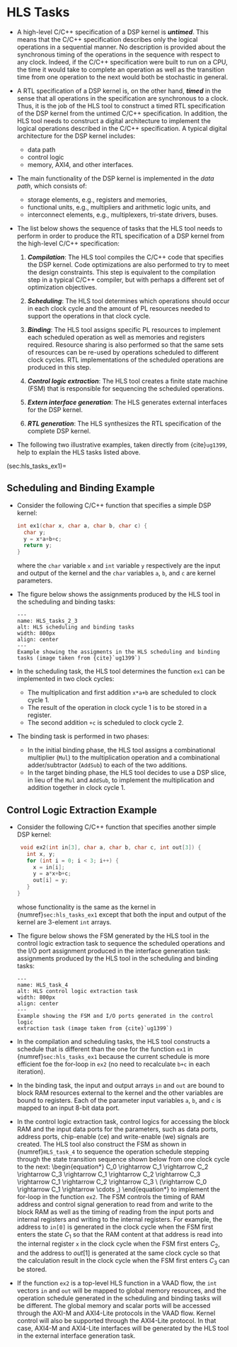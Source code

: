 # HLS Tasks

* A high-level C/C++ specification of a DSP kernel is
  ***untimed***. This means that the C/C++ specification describes
  only the logical operations in a sequential manner. No description is
  provided about the synchronous timing of the operations in the
  sequence with respect to any clock. Indeed, if the C/C++
  specification were built to run on a CPU, the time it would take to
  complete an operation as well as the transition time from one
  operation to the next would both be stochastic in general. 

* A RTL specification of a DSP kernel is, on the other hand,
  ***timed*** in the sense that all operations in the specification
  are synchronous to a clock. Thus, it is the job of the HLS tool to
  construct a timed RTL specification of the DSP kernel from the
  untimed C/C++ specification. In addition, the HLS tool needs to
  construct a digital architecture to implement the logical operations
  described in the C/C++ specification. A typical digital architecture
  for the DSP kernel includes:
  - data path 
  - control logic
  - memory, AXI4, and other interfaces. 
 
* The main functionality of the DSP kernel
  is implemented in the *data path*, which consists of:
   - storage elements, e.g., registers and memories, 
   - functional units, e.g., multipliers and arithmetic logic units, and 
   - interconnect elements, e.g., multiplexers, tri-state drivers, buses. 
 

* The list below shows the sequence of tasks that the HLS tool
  needs to perform in order to produce the RTL specification of a DSP
  kernel from the high-level C/C++ specification:

  1. ***Compilation***: The HLS tool compiles the C/C++ code that
     specifies the DSP kernel. Code optimizations are also performed
     to try to meet the design constraints. This step is equivalent to
     the compilation step in a typical C/C++ compiler, but with
     perhaps a different set of optimization objectives.

  2. ***Scheduling***: The HLS tool determines which operations should
     occur in each clock cycle and the amount of PL resources needed to
     support the operations in that clock cycle.

  3. ***Binding***: The HLS tool assigns specific PL resources to
     implement each scheduled operation as well as memories and
     registers required. Resource sharing is also performed so that
     the same sets of resources can be re-used by operations scheduled
     to different clock cycles. RTL implementations of the scheduled
     operations are produced in this step.

  4. ***Control logic extraction***: The HLS tool creates a finite state
     machine (FSM) that is responsible for sequencing the scheduled
     operations.

  5. ***Extern interface generation***: The HLS generates external interfaces
     for the DSP kernel.

  6. ***RTL generation***: The HLS synthesizes the RTL specification of
     the complete DSP kernel.

* The following two illustrative examples, taken directly from
  {cite}`ug1399`, help to explain the HLS tasks listed above.

(sec:hls_tasks_ex1)=
## Scheduling and Binding Example
* Consider the following C/C++ function that specifies a simple DSP
  kernel: 
   ```c++ 
   int ex1(char x, char a, char b, char c) { 
     char y; 
     y = x*a+b+c; 
     return y; 
   }
   ``` 
  where the `char` variable `x` and `int` variable `y` respectively are
  the input and output of the kernel and the `char` variables `a`, `b`,
  and `c` are kernel parameters.

* The figure below shows the assignments produced by the HLS tool in
  the scheduling and binding tasks:
  ```{figure} ../figs/hls2-3.png
  ---
  name: HLS_tasks_2_3
  alt: HLS scheduling and binding tasks
  width: 800px
  align: center
  ---
  Example showing the assigments in the HLS scheduling and binding
  tasks (image taken from {cite}`ug1399`)
  ```
* In the scheduling task, the HLS tool determines the function `ex1`
  can be implemented in two clock cycles:
  - The multiplication and first addition `x*a+b` are scheduled to clock
    cycle 1.
  - The result of the operation in clock cycle 1 is to be stored in a
    register.
  - The second addition `+c` is scheduled to clock cycle 2.
  
* The binding task is performed in two phases:
  - In the initial binding phase, the HLS tool assigns a combinational
    multiplier (`Mul`) to the multiplication operation and a
    combinational adder/subtractor (`AddSub`) to each of the two
    additions. 
  - In the target binding phase, the HLS tool decides to use a DSP
     slice, in lieu of the `Mul` and `AddSub`,  to implement the
     multiplication and addition together in clock cycle 1. 

## Control Logic Extraction Example
* Consider the following C/C++ function that specifies another simple DSP
  kernel: 
  ```c++ 
   void ex2(int in[3], char a, char b, char c, int out[3]) {
     int x, y;
     for (int i = 0; i < 3; i++) {
       x = in[i];
       y = a*x+b+c;
       out[i] = y;
     }
  }
  ```
  whose functionality is the same as the kernel in
  {numref}`sec:hls_tasks_ex1` except that both the input and output of the
  kernel are $3$-element `int` arrays. 

* The figure below shows the FSM generated by the HLS tool in the
  control logic extraction task to sequence the scheduled operations
  and the I/O port assignment produced in the interface generation task:
  assignments produced by the HLS tool in
  the scheduling and binding tasks:
  ```{figure} ../figs/hls4.png
  ---
  name: HLS_task_4
  alt: HLS control logic extraction task
  width: 800px
  align: center
  ---
  Example showing the FSM and I/O ports generated in the control logic
  extraction task (image taken from {cite}`ug1399`)
  ```

* In the compilation and scheduling tasks, the HLS tool constructs a
  schedule that is different than the one for the function `ex1` in
  {numref}`sec:hls_tasks_ex1` because the current schedule is more
  efficient foe the for-loop in `ex2` (no need to recalculate `b+c`
  in each iteration).

* In the binding task, the input and output arrays `in` and
  `out` are bound to block RAM resources external to the kernel and
  the other variables are bound to registers. Each of the parameter
  input variables `a`, `b`, and `c` is mapped to an input 8-bit data
  port.

* In the control logic extraction task, control logics for accessing
  the block RAM and the input data ports for the parameters, such as
  data ports, address ports, chip-enable (ce) and write-enable (we)
  signals are created. The HLS tool also construct the FSM as shown in
  {numref}`HLS_task_4` to sequence the operation schedule stepping
  through the state transition sequence shown below from one clock
  cycle to the next:
  \begin{equation*}
  C_0 \rightarrow C_1 \rightarrow C_2 \rightarrow C_3 \rightarrow C_1
  \rightarrow C_2 \rightarrow C_3 \rightarrow C_1 \rightarrow C_2
  \rightarrow C_3 \ (\rightarrow C_0 \rightarrow C_1 \rightarrow
  \cdots \,)
  \end{equation*}
  to implement the for-loop in the function `ex2`. The FSM controls
  the timing of RAM address and control signal generation to read
  from and write to the block RAM as well as the timing of reading
  from the input ports and internal registers and writing to the
  internal registers. For example, the address to `in[0]` is generated
  in the clock cycle when the FSM first enters the state $C_1$ so that
  the RAM content at that address is read into the internal register `x`
  in the clock cycle  when the FSM first enters $C_2$, and
  the address to $out[1]$ is generated at the same clock cycle so that
  the calculation result in the clock cycle when the FSM first enters
  $C_3$ can be stored.

* If the function `ex2` is a top-level HLS function in a VAAD flow,
  the `int` vectors `in` and `out` will be mapped to global memory
  resources, and the operation schedule generated in the scheduling
  and binding tasks will be different. The global memory and scalar
  ports will be accessed through the AXI-M and AXI4-Lite protocols in
  the VAAD flow. Kernel control will also be supported through the
  AXI4-Lite protocol. In that case, AXI4-M and AXI4-Lite interfaces
  will be generated by the HLS tool in the external interface
  generation task.

